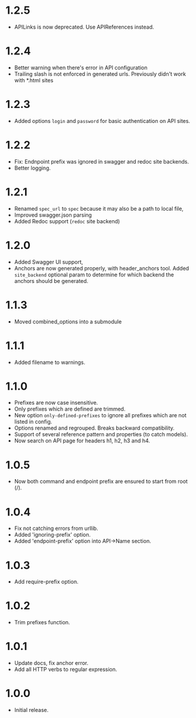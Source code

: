 # 1.2.5

-   APILinks is now deprecated. Use APIReferences instead.

# 1.2.4

-   Better warning when there's error in API configuration
-   Trailing slash is not enforced in generated urls. Previously didn't work with *.html sites

# 1.2.3

-   Added options `login` and `password` for basic authentication on API sites.

# 1.2.2

-   Fix: Endnpoint prefix was ignored in swagger and redoc site backends.
-   Better logging.

# 1.2.1

-   Renamed `spec_url` to `spec` because it may also be a path to local file,
-   Improved swagger.json parsing
-   Added Redoc support (`redoc` site backend)

# 1.2.0

-   Added Swagger UI support,
-   Anchors are now generated properly, with header_anchors tool. Added `site_backend` optional param to determine for which backend the anchors should be generated.

# 1.1.3

-   Moved combined_options into a submodule

# 1.1.1

-   Added filename to warnings.

# 1.1.0

-   Prefixes are now case insensitive.
-   Only prefixes which are defined are trimmed.
-   New option `only-defined-prefixes` to ignore all prefixes which are not listed in config.
-   Options renamed and regrouped. Breaks backward compatibility.
-   Support of several reference pattern and properties (to catch models).
-   Now search on API page for headers h1, h2, h3 and h4.

# 1.0.5

-   Now both command and endpoint prefix are ensured to start from root (/).

# 1.0.4

-   Fix not catching errors from urllib.
-   Added 'ignoring-prefix' option.
-   Added 'endpoint-prefix' option into API->Name section.

# 1.0.3

-   Add require-prefix option.

# 1.0.2

-   Trim prefixes function.

# 1.0.1

-   Update docs, fix anchor error.
-   Add all HTTP verbs to regular expression.

# 1.0.0

-   Initial release.

